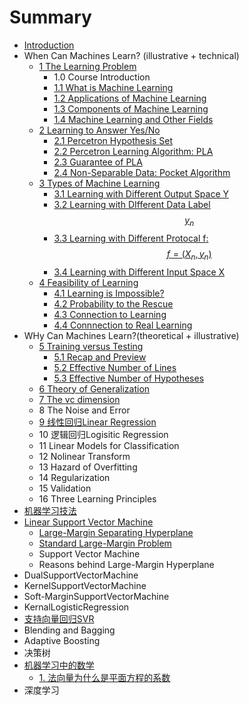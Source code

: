 # Summary

* [Introduction](INTRODUCTION.md)
* When Can Machines Learn? (illustrative + technical)
    *  [1 The Learning Problem](1-The-Learning-Problem.md)
        * 1.0 Course Introduction
        * [1.1 What is Machine Learning](1.1-What-is-Machine-Learning.md)
        * [1.2 Applications of Machine Learning](1.2-applications-of-machine-learning.md)
        * [1.3 Components of Machine Learning](13-components-of-machine-learning.md)
        * [1.4 Machine Learning and Other Fields](1.4-Machine-Learning-and-Other-Fields.md)
    * [2 Learning to Answer Yes/No](2-learning-to-answer-yesno.md)
        * [2.1 Percetron Hypothesis Set](2.1-percetron-hypothesisi-set.md)
        * [2.2 Percetron Learning Algorithm: PLA](2.2-percetron-learning-algorithm.md)
        * [2.3 Guarantee of PLA](2.3-guarantee-of-pla.md)
        * [2.4 Non-Separable Data: Pocket Algorithm](2.4-non-separable-data.md)
    * [3 Types of Machine Learning](3-Types-of-Machine-Learning.md)
        * [3.1 Learning with Different Output Space Y](3.1-learning-with-different-output-space-y.md)
        * [3.2 Learning with DIfferent Data Label $$y_n$$](3.2-learning-with-different-data-label.md)
        * [3.3 Learning with Different Protocal f: $$f =(X_n,y_n)$$](3.3-learning-with-different-protocal-f.md)
        * [3.4 Learning with Different Input Space X](3.4-learning-with-different-input-space-x.md)
    * [4 Feasibility of Learning](4-feasibility-of-learning.md)
        * [4.1 Learning is Impossible?](4.1-learning-is-impossible.md)
        * [4.2 Probability to the Rescue](4.2-Probability-to-the-Rescue.md)
        * [4.3 Connection to Learning](4.3-connection-to-learning.md)
        * [4.4 Connnection to Real Learning](4.4-connnection-to-real-learning.md)
* WHy Can Machines Learn?(theoretical + illustrative)
    * [5 Training versus Testing](5-training-versus-testing.md)
        * [5.1 Recap and Preview](5.1-recap-and-preview.md)
        * [5.2 Effective Number of Lines](5.2-effective-number-of-lines.md)
        * [5.3 Effective Number of Hypotheses](5.3-effective-number-of-hypotheses.md)
    * [6 Theory of Generalization](6-theory-of-generalization.md)
    * [7 The vc dimension](7-the-vc-dimension.md)
    * 8 The Noise and Error
    * [9 线性回归Linear Regression](9-xian-xing-hui-gui.md)
    * 10 逻辑回归Logisitic Regression
    * 11 Linear Models for Classification
    * 12 Nolinear Transform
    * 13 Hazard of Overfitting
    * 14 Regularization
    * 15 Validation
    * 16 Three Learning Principles
* [机器学习技法](ji-qi-xue-xi-ji-fa.md)
* [Linear Support Vector Machine](支持向量机svm.md)
  * [Large-Margin Separating Hyperplane](支持向量机svm/large-margin-separating-hyperplane.md)
  * [Standard Large-Margin Problem](支持向量机svm/standard-large-margin-problem.md)
  * Support Vector Machine
  * Reasons behind Large-Margin Hyperplane
* DualSupportVectorMachine
* KernelSupportVectorMachine
* Soft-MarginSupportVectorMachine
* KernalLogisticRegression
* [支持向量回归SVR](zhi-chi-xiang-liang-hui-gui-svr.md)
* Blending and Bagging
* Adaptive Boosting
* 决策树
* [机器学习中的数学](机器学习中的数学.md)
  * [1. 法向量为什么是平面方程的系数](法向量为什么是平面方程的系数.md)
* 深度学习


